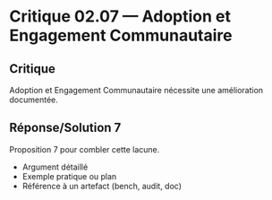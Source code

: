 # Critique 02.07 — Adoption et Engagement Communautaire

## Critique
Adoption et Engagement Communautaire nécessite une amélioration documentée.

## Réponse/Solution 7
Proposition 7 pour combler cette lacune.

- Argument détaillé
- Exemple pratique ou plan
- Référence à un artefact (bench, audit, doc)
